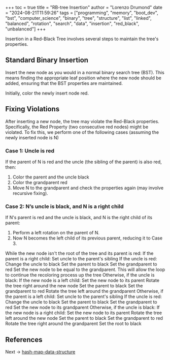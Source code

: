 +++
toc = true
title = "RB-tree Insertion"
author = "Lorenzo Drumond"
date = "2024-08-21T11:59:26"
tags = ["programming",  "memory",  "boot_dev",  "bst",  "computer_science",  "binary",  "tree",  "structure",  "list",  "linked",  "balanced",  "rotation",  "search",  "data",  "insertion",  "red_black",  "unbalanced"]
+++



Insertion in a Red-Black Tree involves several steps to maintain the tree's properties.

## Standard Binary Insertion

Insert the new node as you would in a normal binary search tree (BST). This means finding the appropriate leaf position where the new node should be added, ensuring that the BST properties are maintained.

Initially, color the newly insert node red.

## Fixing Violations

After inserting a new node, the tree may violate the Red-Black properties. Specifically, the Red Property (two consecutive red nodes) might be violated. To fix this, we perform one of the following cases (assuming the newly inserted node is N)

### Case 1: Uncle is red

If the parent of N is red and the uncle (the sibling of the parent) is also red, then:

1. Color the parent and the uncle black
2. Color the grandparent red
3. Move N to the grandparent and check the properties again (may involve recursive fixing).

### Case 2: N’s uncle is black, and N is a right child

If N's parent is red and the uncle is black, and N is the right child of its parent:

1. Perform a left rotation on the parent of N.
2. Now N becomes the left child of its previous parent, reducing it to Case 3.


While the new node isn't the root of the tree and its parent is red:
If the parent is a right child:
Set uncle to the parent's sibling
If the uncle is red:
Change the uncle to black
Set the parent to black
Set the grandparent to red
Set the new node to be equal to the grandparent. This will allow the loop to continue the recoloring process up the tree
Otherwise, if the uncle is black:
If the new node is a left child:
Set the new node to its parent
Rotate the tree right around the new node
Set the parent to black
Set the grandparent to red
Rotate the tree left around the grandparent
Otherwise, if the parent is a left child:
Set uncle to the parent's sibling
If the uncle is red:
Change the uncle to black
Set the parent to black
Set the grandparent to red
Set the new node to its grandparent
Otherwise, if the uncle is black:
If the new node is a right child:
Set the new node to its parent
Rotate the tree left around the new node
Set the parent to black
Set the grandparent to red
Rotate the tree right around the grandparent
Set the root to black

## References

Next -> [hash-map-data-structure](/wiki/hash-map-data-structure/)
